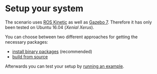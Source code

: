 # Setup your system

The scenario uses [ROS Kinetic](http://wiki.ros.org/kinetic) as well as [Gazebo 7](http://gazebosim.org/blog/gazebo7).
Therefore it has only been tested on Ubuntu 16.04 (*Xenial Xerus*).

You can choose between two different approaches for getting the necessary packages:

* [install binary packages](../install_binary/readme.md) (recommended)
* [build from source](../install_source/readme.md)

Afterwards you can test your setup by [running an example](../run_example/readme.md).

